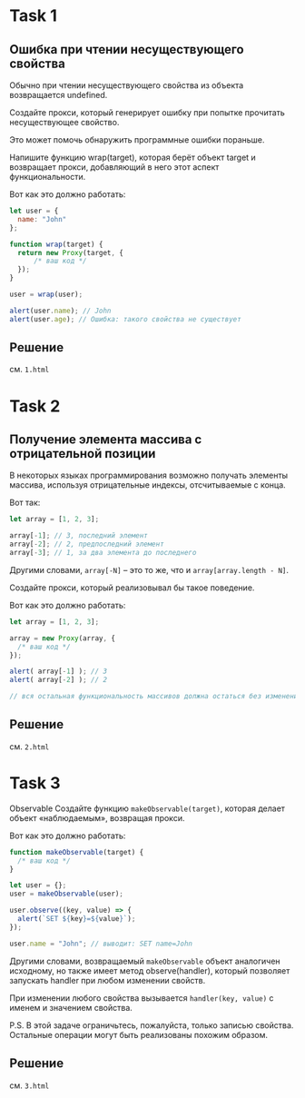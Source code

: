 # Task 1
## Ошибка при чтении несуществующего свойства

Обычно при чтении несуществующего свойства из объекта возвращается undefined.

Создайте прокси, который генерирует ошибку при попытке прочитать несуществующее свойство.

Это может помочь обнаружить программные ошибки пораньше.

Напишите функцию wrap(target), которая берёт объект target и возвращает прокси, добавляющий в него этот аспект функциональности.

Вот как это должно работать:
```js
let user = {
  name: "John"
};

function wrap(target) {
  return new Proxy(target, {
      /* ваш код */
  });
}

user = wrap(user);

alert(user.name); // John
alert(user.age); // Ошибка: такого свойства не существует
```

## Решение
см. `1.html`

# Task 2
## Получение элемента массива с отрицательной позиции

В некоторых языках программирования возможно получать элементы массива, используя отрицательные индексы, отсчитываемые с конца.

Вот так:
```js
let array = [1, 2, 3];

array[-1]; // 3, последний элемент
array[-2]; // 2, предпоследний элемент
array[-3]; // 1, за два элемента до последнего
```
Другими словами, `array[-N]` – это то же, что и `array[array.length - N]`.

Создайте прокси, который реализовывал бы такое поведение.

Вот как это должно работать:
```js
let array = [1, 2, 3];

array = new Proxy(array, {
  /* ваш код */
});

alert( array[-1] ); // 3
alert( array[-2] ); // 2

// вся остальная функциональность массивов должна остаться без изменений
```

## Решение
см. `2.html`

# Task 3
Observable
Создайте функцию `makeObservable(target)`, которая делает объект «наблюдаемым», возвращая прокси.

Вот как это должно работать:
```js
function makeObservable(target) {
  /* ваш код */
}

let user = {};
user = makeObservable(user);

user.observe((key, value) => {
  alert(`SET ${key}=${value}`);
});

user.name = "John"; // выводит: SET name=John
```
Другими словами, возвращаемый `makeObservable` объект аналогичен исходному, но также имеет метод observe(handler), который позволяет запускать handler при любом изменении свойств.

При изменении любого свойства вызывается `handler(key, value)` с именем и значением свойства.

P.S. В этой задаче ограничьтесь, пожалуйста, только записью свойства. Остальные операции могут быть реализованы похожим образом.

## Решение
см. `3.html`